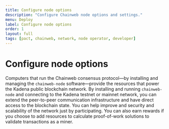 ```yaml
---
title: Configure node options
description: "Configure Chainweb node options and settings."
menu: Deploy
label: Configure node options
order: 1
layout: full
tags: [pact, chainweb, network, node operator, developer]
---
```


# Configure node options

Computers that run the Chainweb consensus protocol—by installing and managing the `chainweb-node` software—provide the resources that power the Kadena public blockchain network. 
By installing and running `chainweb-node` and connecting to the Kadena testnet or mainnet network, you can extend the peer-to-peer communication infrastructure and have direct access to the blockchain state.
You can help improve and security and scalability of the network just by participating.
You can also earn rewards if you choose to add resources to calculate proof-of-work solutions to validate transactions as a miner. 

